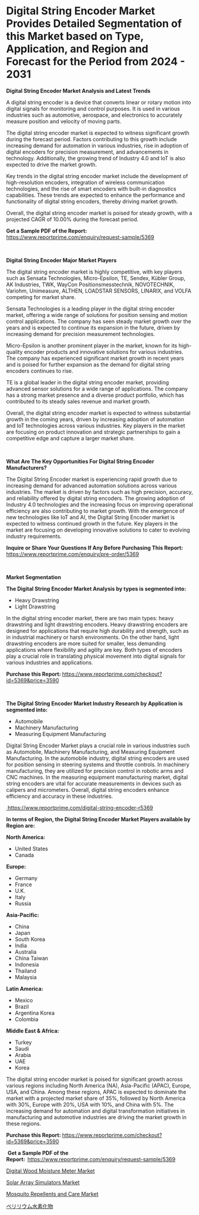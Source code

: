 <p><h1>Digital String Encoder Market Provides Detailed Segmentation of this Market based on Type, Application, and Region and Forecast for the Period from 2024 - 2031</h1></p><p><strong>Digital String Encoder Market Analysis and Latest Trends</strong></p>
<p><p>A digital string encoder is a device that converts linear or rotary motion into digital signals for monitoring and control purposes. It is used in various industries such as automotive, aerospace, and electronics to accurately measure position and velocity of moving parts.</p><p>The digital string encoder market is expected to witness significant growth during the forecast period. Factors contributing to this growth include increasing demand for automation in various industries, rise in adoption of digital encoders for precision measurement, and advancements in technology. Additionally, the growing trend of Industry 4.0 and IoT is also expected to drive the market growth.</p><p>Key trends in the digital string encoder market include the development of high-resolution encoders, integration of wireless communication technologies, and the rise of smart encoders with built-in diagnostics capabilities. These trends are expected to enhance the performance and functionality of digital string encoders, thereby driving market growth.</p><p>Overall, the digital string encoder market is poised for steady growth, with a projected CAGR of 10.00% during the forecast period.</p></p>
<p><strong>Get a Sample PDF of the Report:&nbsp;</strong> <a href="https://www.reportprime.com/enquiry/request-sample/5369">https://www.reportprime.com/enquiry/request-sample/5369</a></p>
<p>&nbsp;</p>
<p><strong>Digital String Encoder Major Market Players</strong></p>
<p><p>The digital string encoder market is highly competitive, with key players such as Sensata Technologies, Micro-Epsilon, TE, Sendex, Kübler Group, AK Industries, TWK, WayCon Positionsmesstechnik, NOVOTECHNIK, Variohm, Unimeasure, ALTHEN, LOADSTAR SENSORS, LINARIX, and VOLFA competing for market share.</p><p>Sensata Technologies is a leading player in the digital string encoder market, offering a wide range of solutions for position sensing and motion control applications. The company has seen steady market growth over the years and is expected to continue its expansion in the future, driven by increasing demand for precision measurement technologies.</p><p>Micro-Epsilon is another prominent player in the market, known for its high-quality encoder products and innovative solutions for various industries. The company has experienced significant market growth in recent years and is poised for further expansion as the demand for digital string encoders continues to rise.</p><p>TE is a global leader in the digital string encoder market, providing advanced sensor solutions for a wide range of applications. The company has a strong market presence and a diverse product portfolio, which has contributed to its steady sales revenue and market growth.</p><p>Overall, the digital string encoder market is expected to witness substantial growth in the coming years, driven by increasing adoption of automation and IoT technologies across various industries. Key players in the market are focusing on product innovation and strategic partnerships to gain a competitive edge and capture a larger market share.</p></p>
<p>&nbsp;</p>
<p><strong>What Are The Key Opportunities For Digital String Encoder Manufacturers?</strong></p>
<p><p>The Digital String Encoder market is experiencing rapid growth due to increasing demand for advanced automation solutions across various industries. The market is driven by factors such as high precision, accuracy, and reliability offered by digital string encoders. The growing adoption of Industry 4.0 technologies and the increasing focus on improving operational efficiency are also contributing to market growth. With the emergence of new technologies like IoT and AI, the Digital String Encoder market is expected to witness continued growth in the future. Key players in the market are focusing on developing innovative solutions to cater to evolving industry requirements.</p></p>
<p><strong>Inquire or Share Your Questions If Any Before Purchasing This Report:</strong> <a href="https://www.reportprime.com/enquiry/pre-order/5369">https://www.reportprime.com/enquiry/pre-order/5369</a></p>
<p>&nbsp;</p>
<p><strong>Market Segmentation</strong></p>
<p><strong>The Digital String Encoder Market Analysis by types is segmented into:</strong></p>
<p><ul><li>Heavy Drawstring</li><li>Light Drawstring</li></ul></p>
<p><p>In the digital string encoder market, there are two main types: heavy drawstring and light drawstring encoders. Heavy drawstring encoders are designed for applications that require high durability and strength, such as in industrial machinery or harsh environments. On the other hand, light drawstring encoders are more suited for smaller, less demanding applications where flexibility and agility are key. Both types of encoders play a crucial role in translating physical movement into digital signals for various industries and applications.</p></p>
<p><strong>Purchase this Report:&nbsp;</strong><a href="https://www.reportprime.com/checkout?id=5369&price=3590">https://www.reportprime.com/checkout?id=5369&price=3590</a></p>
<p>&nbsp;</p>
<p><strong>The Digital String Encoder Market Industry Research by Application is segmented into:</strong></p>
<p><ul><li>Automobile</li><li>Machinery Manufacturing</li><li>Measuring Equipment Manufacturing</li></ul></p>
<p><p>Digital String Encoder Market plays a crucial role in various industries such as Automobile, Machinery Manufacturing, and Measuring Equipment Manufacturing. In the automobile industry, digital string encoders are used for position sensing in steering systems and throttle controls. In machinery manufacturing, they are utilized for precision control in robotic arms and CNC machines. In the measuring equipment manufacturing market, digital string encoders are vital for accurate measurements in devices such as calipers and micrometers. Overall, digital string encoders enhance efficiency and accuracy in these industries.</p></p>
<p><a href="https://www.reportprime.com/digital-string-encoder-r5369">&nbsp;https://www.reportprime.com/digital-string-encoder-r5369</a></p>
<p><strong>In terms of Region, the Digital String Encoder Market Players available by Region are:</strong></p>
<p>
    <p> <strong> North America: </strong>
        <ul>
            <li>United States</li>
            <li>Canada</li>
        </ul>
        </p> 
    <p> <strong> Europe: </strong>
        <ul>
            <li>Germany</li>
            <li>France</li>
            <li>U.K.</li>
            <li>Italy</li>
            <li>Russia</li>
        </ul>
        </p> 
    <p> <strong> Asia-Pacific: </strong>
        <ul>
            <li>China</li>
            <li>Japan</li>
            <li>South Korea</li>
            <li>India</li>
            <li>Australia</li>
            <li>China Taiwan</li>
            <li>Indonesia</li>
            <li>Thailand</li>
            <li>Malaysia</li>
        </ul>
        </p> 
    <p> <strong> Latin America: </strong>
        <ul>
            <li>Mexico</li>
            <li>Brazil</li>
            <li>Argentina Korea</li>
            <li>Colombia</li>
        </ul>
        </p> 
    <p> <strong> Middle East & Africa: </strong>
        <ul>
            <li>Turkey</li>
            <li>Saudi</li>
            <li>Arabia</li>
            <li>UAE</li>
            <li>Korea</li>
        </ul>
    </p>
    </p>
<p><p>The digital string encoder market is poised for significant growth across various regions including North America (NA), Asia-Pacific (APAC), Europe, USA, and China. Among these regions, APAC is expected to dominate the market with a projected market share of 35%, followed by North America with 30%, Europe with 20%, USA with 10%, and China with 5%. The increasing demand for automation and digital transformation initiatives in manufacturing and automotive industries are driving the market growth in these regions.</p></p>
<p><strong>Purchase this Report: </strong><a href="https://www.reportprime.com/checkout?id=5369&price=3590">https://www.reportprime.com/checkout?id=5369&price=3590</a></p>
<p>&nbsp;<strong>Get a Sample PDF of the Report:&nbsp;&nbsp;</strong><a href="https://www.reportprime.com/enquiry/request-sample/5369">https://www.reportprime.com/enquiry/request-sample/5369</a></p>
<p><strong></strong></p>
<p><p><a href="https://www.linkedin.com/pulse/digital-wood-moisture-meter-market-insight-trends-growth-forecasted-7hj5e">Digital Wood Moisture Meter Market</a></p><p><a href="https://www.linkedin.com/pulse/solar-array-simulators-market-comprehensive-assessment-type-9rdoe">Solar Array Simulators Market</a></p><p><a href="https://issuu.com/reportprime-2/docs/mosquito-repellents-and-care-market-size-2030.pptx">Mosquito Repellents and Care Market</a></p><p><a href="https://github.com/TysonKub/Market-Research-Report-List-1/blob/main/121739074104.md">ベリリウム水素化物</a></p></p>